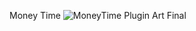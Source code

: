 Money Time
![MoneyTime Plugin Art Final](https://github.com/NashPlugz/MoneyTime/assets/173595197/f9c958b4-9984-49f5-94c5-cf79506fdf80)
